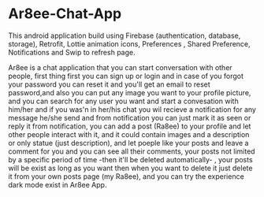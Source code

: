 # Ar8ee-Chat-App
This android application build using Firebase (authentication, database, storage), Retrofit, Lottie animation icons, Preferences , Shared Preference, Notifications and Swip to refresh page.

Ar8ee is a chat application that you can start conversation with other people, first thing first you can sign up or login and in case of you forgot your password you can reset it and you'll get an email to reset password,and also you can put any image you want to your profile picture, and you can search for any user you want and start a convesation with him/her and if you was'n in her/his chat you wil recieve a notification for any message he/she send and from notification you can just mark it as seen or reply it from notification, you can add a post (Ra8ee) to your profile and let other people interact with it, and it could contain images and a description or only statue (just description), and let poeple like your posts and leave a comment for you and you can see all their comments, your posts not limited by a specific period of time -then it'll be deleted automatically- , your posts will be exist as long as you want then when you want to delete it just delete it from your own posts page (my Ra8ee), and you can try the experience dark mode exist in Ar8ee App.
 
